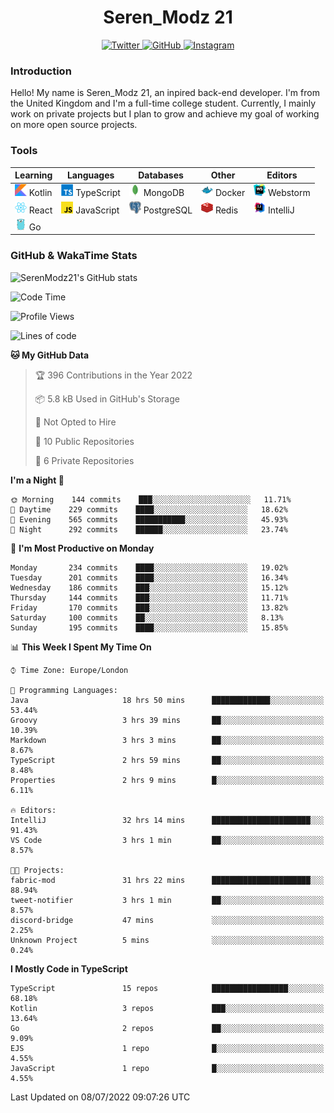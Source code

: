 <div align="center">
  <h1>Seren_Modz 21</h1>
  <a href="https://twitter.com/SerenModz21">
    <img alt="Twitter" src="https://img.shields.io/badge/twitter%20-%231DA1F2.svg?&style=for-the-badge&logo=Twitter&logoColor=white">
  </a>
  <a href="https://github.com/SerenModz21">
    <img alt="GitHub" src="https://img.shields.io/badge/github%20-%23121011.svg?&style=for-the-badge&logo=github&logoColor=white">
  </a>
  <a href="https://www.instagram.com/serenmodz21">
    <img alt="Instagram" src="https://img.shields.io/badge/instagram%20-%23E4405F.svg?&style=for-the-badge&logo=Instagram&logoColor=white">
  </a>
</div>

### Introduction

Hello! My name is Seren_Modz 21, an inpired back-end developer. I'm from the United Kingdom and I'm a full-time college student. Currently, I mainly work on private projects but I plan to grow and achieve my goal of working on more open source projects. 

### Tools

 **Learning**                                        | **Languages**                                               | **Databases**                                               | **Other**                                           | **Editors**                                                  
-----------------------------------------------------|-------------------------------------------------------------|-------------------------------------------------------------|-----------------------------------------------------|--------------------------------------------------------------
 <img width="19px" src="./assets/kotlin.svg"> Kotlin | <img width="19px" src="./assets/typescript.svg"> TypeScript | <img width="19px" src="./assets/mongodb.svg"> MongoDB       | <img width="19px" src="./assets/docker.svg"> Docker | <img width="19px" src="./assets/webstorm.svg"> Webstorm      
 <img width="19px" src="./assets/react.svg"> React   | <img width="19px" src="./assets/javascript.svg"> JavaScript | <img width="19px" src="./assets/postgresql.svg"> PostgreSQL | <img width="19px" src="./assets/redis.svg"> Redis   | <img width="19px" src="./assets/intellij-idea.svg"> IntelliJ
 <img width="19px" src="./assets/go.svg"> Go         |                                                             |                                                             |                                                     |                                                                                                               

### GitHub & WakaTime Stats

![SerenModz21's GitHub stats](https://github-readme-stats.vercel.app/api?username=SerenModz21&show_icons=true&theme=dark)

<!--START_SECTION:waka-->
![Code Time](http://img.shields.io/badge/Code%20Time-1%2C443%20hrs%209%20mins-blue)

![Profile Views](http://img.shields.io/badge/Profile%20Views-3-blue)

![Lines of code](https://img.shields.io/badge/From%20Hello%20World%20I%27ve%20Written-15%20Thousand%20lines%20of%20code-blue)

**🐱 My GitHub Data** 

> 🏆 396 Contributions in the Year 2022
 > 
> 📦 5.8 kB Used in GitHub's Storage 
 > 
> 🚫 Not Opted to Hire
 > 
> 📜 10 Public Repositories 
 > 
> 🔑 6 Private Repositories  
 > 
**I'm a Night 🦉** 

```text
🌞 Morning    144 commits    ███░░░░░░░░░░░░░░░░░░░░░░   11.71% 
🌆 Daytime    229 commits    ████░░░░░░░░░░░░░░░░░░░░░   18.62% 
🌃 Evening    565 commits    ███████████░░░░░░░░░░░░░░   45.93% 
🌙 Night      292 commits    ██████░░░░░░░░░░░░░░░░░░░   23.74%

```
📅 **I'm Most Productive on Monday** 

```text
Monday       234 commits    ████░░░░░░░░░░░░░░░░░░░░░   19.02% 
Tuesday      201 commits    ████░░░░░░░░░░░░░░░░░░░░░   16.34% 
Wednesday    186 commits    ███░░░░░░░░░░░░░░░░░░░░░░   15.12% 
Thursday     144 commits    ███░░░░░░░░░░░░░░░░░░░░░░   11.71% 
Friday       170 commits    ███░░░░░░░░░░░░░░░░░░░░░░   13.82% 
Saturday     100 commits    ██░░░░░░░░░░░░░░░░░░░░░░░   8.13% 
Sunday       195 commits    ████░░░░░░░░░░░░░░░░░░░░░   15.85%

```


📊 **This Week I Spent My Time On** 

```text
⌚︎ Time Zone: Europe/London

💬 Programming Languages: 
Java                     18 hrs 50 mins      █████████████░░░░░░░░░░░░   53.44% 
Groovy                   3 hrs 39 mins       ██░░░░░░░░░░░░░░░░░░░░░░░   10.39% 
Markdown                 3 hrs 3 mins        ██░░░░░░░░░░░░░░░░░░░░░░░   8.67% 
TypeScript               2 hrs 59 mins       ██░░░░░░░░░░░░░░░░░░░░░░░   8.48% 
Properties               2 hrs 9 mins        █░░░░░░░░░░░░░░░░░░░░░░░░   6.11%

🔥 Editors: 
IntelliJ                 32 hrs 14 mins      ██████████████████████░░░   91.43% 
VS Code                  3 hrs 1 min         ██░░░░░░░░░░░░░░░░░░░░░░░   8.57%

🐱‍💻 Projects: 
fabric-mod               31 hrs 22 mins      ██████████████████████░░░   88.94% 
tweet-notifier           3 hrs 1 min         ██░░░░░░░░░░░░░░░░░░░░░░░   8.57% 
discord-bridge           47 mins             ░░░░░░░░░░░░░░░░░░░░░░░░░   2.25% 
Unknown Project          5 mins              ░░░░░░░░░░░░░░░░░░░░░░░░░   0.24%

```

**I Mostly Code in TypeScript** 

```text
TypeScript               15 repos            █████████████████░░░░░░░░   68.18% 
Kotlin                   3 repos             ███░░░░░░░░░░░░░░░░░░░░░░   13.64% 
Go                       2 repos             ██░░░░░░░░░░░░░░░░░░░░░░░   9.09% 
EJS                      1 repo              █░░░░░░░░░░░░░░░░░░░░░░░░   4.55% 
JavaScript               1 repo              █░░░░░░░░░░░░░░░░░░░░░░░░   4.55%

```



 Last Updated on 08/07/2022 09:07:26 UTC
<!--END_SECTION:waka-->
